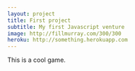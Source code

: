 ```yaml
---
layout: project
title: First project
subtitle: My first Javascript venture
image: http://fillmurray.com/300/300
heroku: http://something.herokuapp.com
---
```


This is a cool game.

